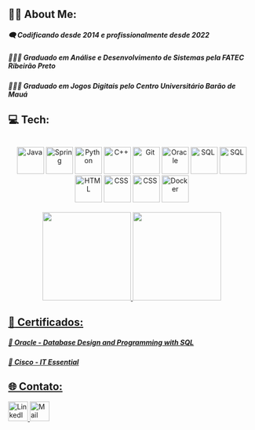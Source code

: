 ## :man_technologist: About Me: 

##### :left_speech_bubble: Codificando desde 2014 e profissionalmente desde 2022

##### 👩🏻‍🎓 Graduado em Análise e Desenvolvimento de Sistemas pela FATEC Ribeirão Preto

##### 👩🏻‍🎓 Graduado em Jogos Digitais pelo Centro Universitário Barão de Mauá  
   
## 💻 Tech:
<div align="center" style="display: inline_block"><br>
 <img src="https://cdn.jsdelivr.net/gh/devicons/devicon/icons/java/java-original.svg" alt="Java" widht=55 height=55/> 
 <img src="https://cdn.jsdelivr.net/gh/devicons/devicon/icons/spring/spring-original.svg" alt="Spring" widht=55 height=55 />
 <img src="https://cdn.jsdelivr.net/gh/devicons/devicon/icons/python/python-original.svg" alt="Python" widht=55 height=55/>
 <img src="https://cdn.jsdelivr.net/gh/devicons/devicon/icons/cplusplus/cplusplus-original.svg" alt="C++" widht=55 height=55/>
 <img src="https://cdn.jsdelivr.net/gh/devicons/devicon/icons/git/git-original.svg" alt="Git" widht=55 height=55 />
 <img src="https://cdn.jsdelivr.net/gh/devicons/devicon/icons/oracle/oracle-original.svg" alt="Oracle" widht=55 height=55/>
 <img src="https://cdn.jsdelivr.net/gh/devicons/devicon/icons/microsoftsqlserver/microsoftsqlserver-plain-wordmark.svg" alt="SQL" widht=55 height=55/> 
 <img src="https://cdn.jsdelivr.net/gh/devicons/devicon/icons/postgresql/postgresql-original.svg" alt="SQL" widht=55 height=55/>
 <img src="https://cdn.jsdelivr.net/gh/devicons/devicon/icons/html5/html5-original.svg" alt="HTML" widht=55 height=55/>
 <img src="https://cdn.jsdelivr.net/gh/devicons/devicon/icons/css3/css3-original.svg" alt="CSS" widht=55 height=55/>
 <img src="https://cdn.jsdelivr.net/gh/devicons/devicon/icons/javascript/javascript-original.svg" alt="CSS" widht=55 height=55/>  
 <img src="https://cdn.jsdelivr.net/gh/devicons/devicon/icons/docker/docker-original.svg" alt="Docker" widht=55 height=55/>
</div>
<br>
<div align="center">
  <a href="https://github.com/Gini1996">
  <img height="180em" src="https://github-readme-stats.vercel.app/api?username=Gini1996&show_icons=true&theme=cobalt&include_all_commits=true&count_private=true"/>
  <img height="180em" src="https://github-readme-stats.vercel.app/api/top-langs/?username=Gini1996&layout=compact&langs_count=7&theme=cobalt"/>
 </div>

## :book: Certificados:
##### :closed_book: Oracle - Database Design and Programming with SQL
##### :blue_book: Cisco - IT Essential

## 🌐 Contato:
<div>
<a href="https://www.linkedin.com/in/leonardo-ferreira-dev96/" rel="nofollow"><img src="https://cdn.jsdelivr.net/gh/devicons/devicon/icons/linkedin/linkedin-original.svg" alt="LinkedIn" widht=40 height=40/> 
<a href="mailto:leonardo.gini.96@hotmail.com"><img src="https://cdn.icon-icons.com/icons2/2397/PNG/512/microsoft_office_outlook_logo_icon_145721.png" alt="Mail" widht=40 height=40/>
</div>


